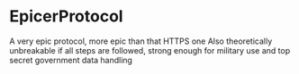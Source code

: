 # EpicerProtocol
A very epic protocol, more epic than that HTTPS one
Also theoretically unbreakable if all steps are followed, strong enough for military use and top secret government data handling
